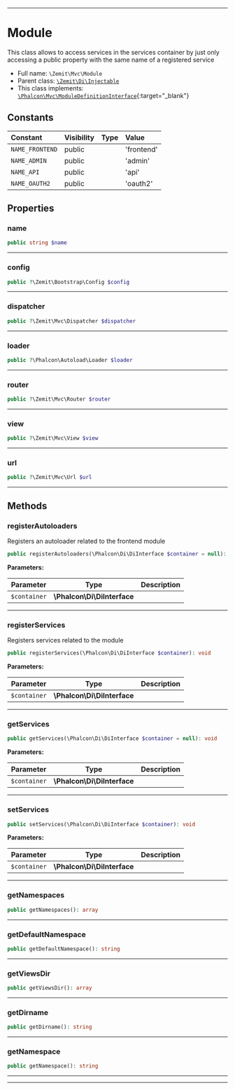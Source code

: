 ***

# Module

This class allows to access services in the services container by just only
accessing a public property with the same name of a registered service



* Full name: `\Zemit\Mvc\Module`
* Parent class: [`\Zemit\Di\Injectable`](../Di/Injectable.md)
* This class implements:
[`\Phalcon\Mvc\ModuleDefinitionInterface`](https://docs.phalcon.io/latest/api/){:target="_blank"}


## Constants

| Constant | Visibility | Type | Value |
|:---------|:-----------|:-----|:------|
|`NAME_FRONTEND`|public| |'frontend'|
|`NAME_ADMIN`|public| |'admin'|
|`NAME_API`|public| |'api'|
|`NAME_OAUTH2`|public| |'oauth2'|

## Properties


### name



```php
public string $name
```






***

### config



```php
public ?\Zemit\Bootstrap\Config $config
```






***

### dispatcher



```php
public ?\Zemit\Mvc\Dispatcher $dispatcher
```






***

### loader



```php
public ?\Phalcon\Autoload\Loader $loader
```






***

### router



```php
public ?\Zemit\Mvc\Router $router
```






***

### view



```php
public ?\Zemit\Mvc\View $view
```






***

### url



```php
public ?\Zemit\Mvc\Url $url
```






***

## Methods


### registerAutoloaders

Registers an autoloader related to the frontend module

```php
public registerAutoloaders(\Phalcon\Di\DiInterface $container = null): void
```








**Parameters:**

| Parameter | Type | Description |
|-----------|------|-------------|
| `$container` | **\Phalcon\Di\DiInterface** |  |





***

### registerServices

Registers services related to the module

```php
public registerServices(\Phalcon\Di\DiInterface $container): void
```








**Parameters:**

| Parameter | Type | Description |
|-----------|------|-------------|
| `$container` | **\Phalcon\Di\DiInterface** |  |





***

### getServices



```php
public getServices(\Phalcon\Di\DiInterface $container = null): void
```








**Parameters:**

| Parameter | Type | Description |
|-----------|------|-------------|
| `$container` | **\Phalcon\Di\DiInterface** |  |





***

### setServices



```php
public setServices(\Phalcon\Di\DiInterface $container): void
```








**Parameters:**

| Parameter | Type | Description |
|-----------|------|-------------|
| `$container` | **\Phalcon\Di\DiInterface** |  |





***

### getNamespaces



```php
public getNamespaces(): array
```












***

### getDefaultNamespace



```php
public getDefaultNamespace(): string
```












***

### getViewsDir



```php
public getViewsDir(): array
```












***

### getDirname



```php
public getDirname(): string
```












***

### getNamespace



```php
public getNamespace(): string
```












***


***
